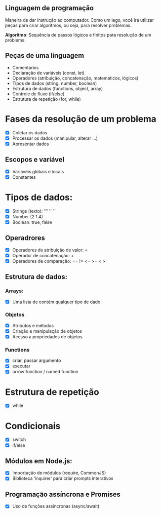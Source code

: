## Linguagem de programação

Maneira de dar instrução ao computador.
Como um lego, você irá utilizar peças para criar algoritmos, ou seja, para resolver problemas.

**Algoritmo**: Sequência de passos lógicos e finitos para resolução de um problema.

## Peças de uma linguagem

- Comentários
- Declaração de variáveis (const, let)
- Operadores (atribuição, concatenação, matemáticos, lógicos)
- Tipos de dados (string, number, boolean)
- Estrutura de dados (functions, object, array)
- Controle de fluxo (if/else)
- Estrutura de repetição (for, while)

#  Fases da resolução de um problema

- [x] Coletar os dados
- [x] Processar os dados (manipular, alterar ...)
- [x] Apresentar dados

## Escopos e variável

- [x] Variáveis globais e locais
- [x] Constantes

# Tipos de dados:

- [x] Strings (texto): "" '' ``
- [x] Number (2 1.4)
- [x] Boolean: true, false

## Operadrores

- [x] Operadores de atribuição de valor: =
- [x] Operador de concatenação: +
- [x] Operadores de comparação: == != <= >= < >

## Estrutura de dados:

### Arrays:

- [x] Uma lista de contém qualquer tipo de dado

### Objetos

- [x] Atributos e métodos
- [x] Criação e manipulação de objetos
- [x] Acesso a propriedades de objetos

### Functions

- [x] criar, passar argumento
- [x] executar
- [x] arrow function / named function

# Estrutura de repetição

- [x] while

# Condicionais

- [x] switch
- [x] if/else

## Módulos em Node.js:

- [x] Importação de módulos (require, CommonJS)
- [x] Biblioteca 'inquirer' para criar prompts interativos

## Programação assíncrona e Promises

- [x] Uso de funções assíncronas (async/await)